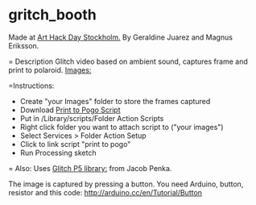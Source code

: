 gritch_booth
============
Made at [Art Hack Day Stockholm.](http://arthackday.net/stockholm/)
By Geraldine Juarez and Magnus Eriksson.

= Description
Glitch video based on ambient sound, captures frame and print to polaroid.
[Images:](http://log.chocolaterobot.com/?p=175099)

=Instructions:

- Create "your Images" folder to store the frames captured
- Download [Print to Pogo Script](http://dl.dropbox.com/u/100742/Print%20to%20Pogo.scpt.zip)
- Put in /Library/scripts/Folder Action Scripts
- Right click folder you want to attach script to ("your images")
- Select Services > Folder Action Setup
- Click to link script "print to pogo"
- Run Processing sketch 

= Also:
Uses [Glitch P5 library:]( http://dl.dropboxusercontent.com/u/1358257/glitchp5/web/index.html) from Jacob Penka.

The image is captured by pressing a button. You need Arduino, button, resistor and this code: http://arduino.cc/en/Tutorial/Button